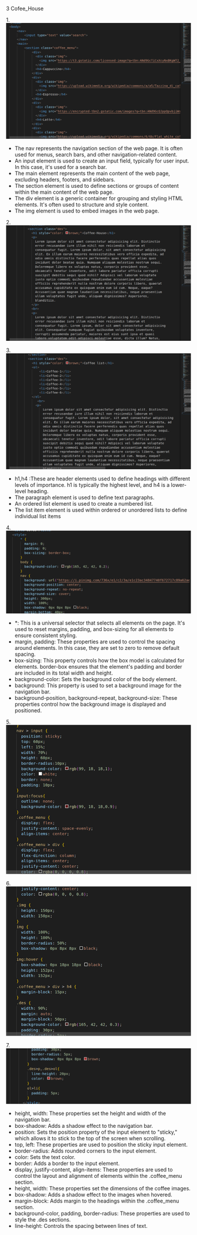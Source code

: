 3 Cofee_House

1.![first](s5.png)
* The nav represents the navigation section of the web page. It is often used for menus, search bars, and other navigation-related content.
* An input element is used to create an input field, typically for user input. In this case, it's used for a search bar.
* The main element represents the main content of the web page, excluding headers, footers, and sidebars.
* The section element is used to define sections or groups of content within the main content of the web page.
* The div element is a generic container for grouping and styling HTML elements. It's often used to structure and style content.
* The img element is used to embed images in the web page.

2.![second](s6.png)

3.![third](s7.png)
* h1,h4 :These are header elements used to define headings with different levels of importance. h1 is typically the highest level, and h4 is a lower-level heading.
* The paragraph element is used to define text paragraphs.
* An ordered list element is used to create a numbered list.
* The list item element is used within ordered or unordered lists to define individual list items

4.![fourth](s1.png)
* *: This is a universal selector that selects all elements on the page. It's used to reset margins, padding, and box-sizing for all elements to ensure consistent styling.
* margin, padding: These properties are used to control the spacing around elements. In this case, they are set to zero to remove default spacing.
* box-sizing: This property controls how the box model is calculated for elements. border-box ensures that the element's padding and border are included in its total width and height.
* background-color: Sets the background color of the body element.
* background: This property is used to set a background image for the navigation bar.
* background-position, background-repeat, background-size: These properties control how the background image is displayed and positioned.

5.![fifth](s2.png)

6.![sixth](s3.png)

7.![seven](s4.png)

* height, width: These properties set the height and width of the navigation bar.
* box-shadow: Adds a shadow effect to the navigation bar.
* position: Sets the position property of the input element to "sticky," which allows it to stick to the top of the screen when scrolling.
* top, left: These properties are used to position the sticky input element.
* border-radius: Adds rounded corners to the input element.
* color: Sets the text color.
* border: Adds a border to the input element.
* display, justify-content, align-items: These properties are used to control the layout and alignment of elements within the .coffee_menu section.
* height, width: These properties set the dimensions of the coffee images.
* box-shadow: Adds a shadow effect to the images when hovered.
* margin-block: Adds margin to the headings within the .coffee_menu section.
* background-color, padding, border-radius: These properties are used to style the .des sections.
* line-height: Controls the spacing between lines of text.